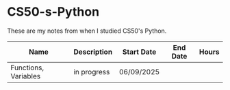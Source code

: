# CS50-s-Python
These are my notes from when I studied CS50's Python.

| Name | Description | Start Date | End Date | Hours|
|------|-------------|------------|----------|------|
|Functions, Variables| in progress | 06/09/2025 |  |  |
